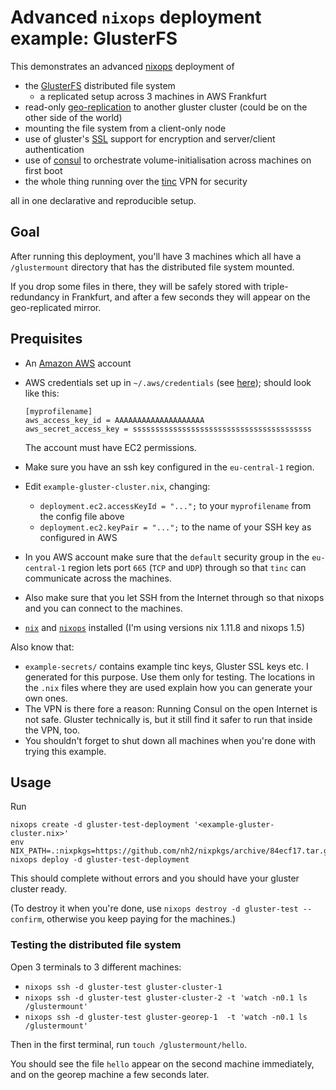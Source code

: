 # Advanced `nixops` deployment example: **GlusterFS**

This demonstrates an advanced [nixops](https://nixos.org/nixops/) deployment of

* the [GlusterFS](https://www.gluster.org/) distributed file system
  * a replicated setup across 3 machines in AWS Frankfurt
* read-only [geo-replication](https://gluster.readthedocs.io/en/latest/Administrator%20Guide/Geo%20Replication/) to another gluster cluster (could be on the other side of the world)
* mounting the file system from a client-only node
* use of gluster's [SSL](https://gluster.readthedocs.io/en/latest/Administrator%20Guide/Geo%20Replication/) support for encryption and server/client authentication
* use of [consul](https://www.consul.io/) to orchestrate volume-initialisation across machines on first boot
* the whole thing running over the [tinc](http://tinc-vpn.org/) VPN for security

all in one declarative and reproducible setup.


## Goal

After running this deployment, you'll have 3 machines which all have a `/glustermount` directory that has the distributed file system mounted.

If you drop some files in there, they will be safely stored with triple-redundancy in Frankfurt, and after a few seconds they will appear on the geo-replicated mirror.


## Prequisites

* An [Amazon AWS](http://aws.amazon.com) account
* AWS credentials set up in `~/.aws/credentials` (see [here](http://docs.aws.amazon.com/cli/latest/topic/config-vars.html#the-shared-credentials-file)); should look like this:

  ```
  [myprofilename]
  aws_access_key_id = AAAAAAAAAAAAAAAAAAAA
  aws_secret_access_key = ssssssssssssssssssssssssssssssssssssssss
  ```

  The account must have EC2 permissions.
* Make sure you have an ssh key configured in the `eu-central-1` region.
* Edit `example-gluster-cluster.nix`, changing:
  * `deployment.ec2.accessKeyId = "...";` to your `myprofilename` from the config file above
  * `deployment.ec2.keyPair = "...";` to the name of your SSH key as configured in AWS
* In you AWS account make sure that the `default` security group in the `eu-central-1` region lets port `665` (`TCP` and `UDP`) through so that `tinc` can communicate across the machines.
* Also make sure that you let SSH from the Internet through so that nixops and you can connect to the machines.
* [`nix`](http://nixos.org/nix/) and [`nixops`](https://nixos.org/nixops/) installed (I'm using versions nix 1.11.8 and nixops 1.5)

Also know that:

* `example-secrets/` contains example tinc keys, Gluster SSL keys etc. I generated for this purpose. Use them only for testing. The locations in the `.nix` files where they are used explain how you can generate your own ones.
* The VPN is there fore a reason: Running Consul on the open Internet is not safe. Gluster technically is, but it still find it safer to run that inside the VPN, too.
* You shouldn't forget to shut down all machines when you're done with trying this example.


## Usage

Run

```
nixops create -d gluster-test-deployment '<example-gluster-cluster.nix>'
env NIX_PATH=.:nixpkgs=https://github.com/nh2/nixpkgs/archive/84ecf17.tar.gz nixops deploy -d gluster-test-deployment
```

This should complete without errors and you should have your gluster cluster ready.

(To destroy it when you're done, use `nixops destroy -d gluster-test --confirm`, otherwise you keep paying for the machines.)


### Testing the distributed file system

Open 3 terminals to 3 different machines:

* `nixops ssh -d gluster-test gluster-cluster-1`
* `nixops ssh -d gluster-test gluster-cluster-2 -t 'watch -n0.1 ls /glustermount'`
* `nixops ssh -d gluster-test gluster-georep-1  -t 'watch -n0.1 ls /glustermount'`

Then in the first terminal, run `touch /glustermount/hello`.

You should see the file `hello` appear on the second machine immediately, and on the georep machine a few seconds later.
